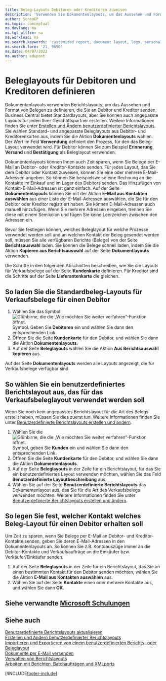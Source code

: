 ```yaml
---
title: Beleg-Layouts Debitoren oder Kreditoren zuweisen
description: 'Verwenden Sie Dokumentenlayouts, um das Aussehen und Format von Belegen wie Rechnungen und Bestellungen zu steuern, die Sie an Debitoren und Kreditoren senden.'
author: SorenGP
ms.topic: conceptual
ms.devlang: na
ms.tgt_pltfrm: na
ms.workload: na
ms.search.keywords: 'customized report, document layout, logo, personalize'
ms.search.form: '21, 9650'
ms.date: 04/07/2022
ms.author: edupont
---
```

# <a name="define-document-layouts-for-customers-and-vendors" />Beleglayouts für Debitoren und Kreditoren definieren

Dokumentenlayouts verwenden Berichtslayouts, um das Aussehen und Format von Belegen zu definieren, die Sie an Debitor und Kreditor senden. Business Central bietet Standardlayouts, aber Sie können auch angepasste Layouts für jeden Ihrer Geschäftspartner erstellen. Weitere Informationen finden Sie unter [Erstellen und Ändern benutzerdefinierter Berichtslayouts](ui-how-create-custom-report-layout.md). Sie wählen Standard- und angepasste Beleglayouts aus Debitor- und Kreditorenkarten aus, indem Sie die Aktion **Dokumentenlayouts** wählen. Der Wert im Feld **Verwendung** definiert den Prozess, für den das Beleg-Layout verwendet wird. Für Debitor können Sie zum Beispiel **Erinnerung**, **Versand** und **Bestätigung** als Beleglayout verwenden.

Dokumentenlayouts können Ihnen auch Zeit sparen, wenn Sie Belege per E-Mail an Debitor- oder Kreditor-Kontakte senden. Für jedes Layout, das Sie dem Debitor oder Kontakt zuweisen, können Sie eine oder mehrere E-Mail-Adressen angeben. So können Sie beispielsweise eine Rechnung an die Kontakte im Einkauf und im Lager des Debitors senden. Das Hinzufügen von Kontakt-E-Mail-Adressen ist ganz einfach. Auf der Seite **Dokumentenlayouts** können Sie mit der Aktion **E-Mail aus Kontakten auswählen** aus einer Liste der E-Mail-Adressen auswählen, die Sie für den Debitor oder Kreditor registriert haben. Sie können E-Mail-Adressen auch manuell hinzufügen. Wenn Sie mehrere Adressen eingeben, trennen Sie diese mit einem Semikolon und fügen Sie keine Leerzeichen zwischen den Adressen ein.

Bevor Sie festlegen können, welches Beleglayout für welche Prozesse verwendet werden soll und an welchen Kontakt der Beleg gesendet werden soll, müssen Sie alle verfügbaren Berichte (Belege) von der Seite **Berichtsauswahl** laden. Sie können die Belege schnell laden, indem Sie die Aktion **Kopieren aus Berichtsauswahl** auf der Seite **Dokumentlayouts** verwenden.

Die Schritte in den folgenden Abschnitten beschreiben, wie Sie die Layouts für Verkaufsbelege auf der Seite **Kundenkarte** definieren. Für Kreditor sind die Schritte auf der Seite **Lieferantenkarte** die gleichen.

## <a name="to-load-the-standard-document-layouts-for-sales-documents-for-a-customer" />So laden Sie die Standardbeleg-Layouts für Verkaufsbelege für einen Debitor

1. Wählen Sie das Symbol ![Glühbirne, die die „Wie möchten Sie weiter verfahren“-Funktion öffnet.](media/ui-search/search_small.png "Sagen Sie mir, was Sie tun möchten") Symbol. Geben Sie **Debitoren** ein und wählen Sie dann den entsprechenden Link.
2. Öffnen Sie die Seite **Kundenkarte** für den Debitor, und wählen Sie dann die Aktion **Dokumentenlayouts**.
3. Auf der Seite **Beleglayouts** wählen Sie die Aktion **Aus Berichtsauswahl kopieren** aus.

Auf der Seite **Dokumentenlayouts** werden alle Layouts angezeigt, die für Verkaufsbelege verfügbar sind. 

## <a name="to-select-a-custom-report-layout-to-use-for-the-sales-document-layout" />So wählen Sie ein benutzerdefiniertes Berichtslayout aus, das für das Verkaufsbeleglayout verwendet werden soll

Wenn Sie noch kein angepasstes Berichtslayout für die Art des Belegs erstellt haben, müssen Sie dies zuerst tun. Weitere Informationen finden Sie unter [Benutzerdefinierte Berichtslayouts erstellen und ändern](ui-how-create-custom-report-layout.md).

1. Wählen Sie die ![Glühbirne, die die „Wie möchten Sie weiter verfahren“-Funktion öffnet.](media/ui-search/search_small.png "Was möchten Sie tun?") Symbol, geben Sie **Kunden** ein und wählen Sie dann den entsprechenden Link.
2. Öffnen Sie die Seite **Kundenkarte** für den Debitor, und wählen Sie dann die Aktion **Dokumentenlayouts**.
3. Auf der Seite **Beleglayouts** in der Zeile für ein Berichtslayout, für das Sie ein benutzerdefiniertes Layout verwenden möchten, wählen Sie das Feld **Benutzerdefinierte Layoutbeschreibung** aus.
4. Wählen Sie auf der Seite **Benutzerdefinierte Berichtslayouts** das Dokumentenlayout aus, das Sie für die Art des Verkaufsbelegs verwenden möchten. Weitere Informationen finden Sie unter [Benutzerdefinierte Berichtslayouts erstellen und ändern](ui-how-create-custom-report-layout.md).

## <a name="to-specify-which-contact-will-receive-which-document-layout-for-a-customer" />So legen Sie fest, welcher Kontakt welches Beleg-Layout für einen Debitor erhalten soll

Um Zeit zu sparen, wenn Sie Belege per E-Mail an Debitor- und Kreditor-Kontakte senden, geben Sie deren E-Mail-Adressen in den Dokumentenlayouts an. So können Sie z.B. Kontoauszüge immer an die Debitor-Kontakte und Verkaufsaufträge an die Einkäufer bzw. Verkäufer/Einkäufer senden.

1. Auf der Seite **Beleglayouts** in der Zeile für ein Berichtslayout, das Sie an einen bestimmten Kontakt für den Debitor senden möchten, wählen Sie die Aktion **E-Mail aus Kontakten auswählen** aus.
2. Wählen Sie auf der Seite **Kontakte** einen oder mehrere Kontakte aus, und wählen Sie dann **OK**.

## <a name="see-related-microsoft-trainingtrainingmoduleschange-documents-dynamics--business-central" />Siehe verwandte [Microsoft Schulungen](/training/modules/change-documents-dynamics-365-business-central/)

## <a name="see-also" />Siehe auch

[Benutzerdefinierte Berichtslayouts aktualisieren](ui-update-report-layouts.md)  
[Erstellen und Ändern benutzerdefinierter Berichtslayouts](ui-how-create-custom-report-layout.md)  
[Importieren und Exportieren von einem benutzerdefinierten Berichts- oder Beleglayout](ui-how-import-and-export-report-layout.md)  
[Dokumente per E-Mail versenden](ui-how-send-documents-email.md)  
[Verwalten von Berichtslayouts](ui-manage-report-layouts.md)  
[Arbeiten mit Berichten, Batchaufträgen und XMLports](ui-work-report.md)  


[!INCLUDE[footer-include](includes/footer-banner.md)]
